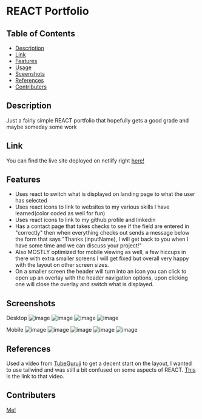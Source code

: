 # REACT Portfolio

## Table of Contents
- [Description](#Description)
- [Link](#Link)
- [Features](#Features)
- [Usage](#Usage)
- [Sceenshots](#Screenshots)
- [References](#References)
- [Contributers](#Contributers)

## Description

Just a fairly simple REACT portfolio that hopefully gets a good grade and maybe someday some work

## Link
You can find the live site deployed on netlify right [here!](https://65b72338f4e8dee0088c3243--transcendent-kulfi-239f48.netlify.app)

## Features

- Uses react to switch what is displayed on landing page to what the user has selected
- Uses react icons to link to websites to my various skills I have learned(color coded as well for fun)
- Uses react icons to link to my github profile and linkedin
- Has a contact page that takes checks to see if the field are entered in "correctly" then when everything checks out sends a message below the form that says "Thanks (inputName), I will get back to you when I have some time and we can discuss your project!"
- Also MOSTLY optimized for mobile viewing as well, a few hiccups in there with extra smaller screens I will get fixed but overall very happy with the layout on other screen sizes.
- On a smaller screen the header will turn into an icon you can click to open up an overlay with the header navigation options, upon clicking one will close the overlay and switch what is displayed.

## Screenshots

Desktop
![image](https://github.com/LandonP172/REACT-portfolio/assets/141693593/9959b55f-e8e0-40f1-a86c-0d52717be40d)
![image](https://github.com/LandonP172/REACT-portfolio/assets/141693593/806b7651-a514-4439-a03a-52b5c0178e77)
![image](https://github.com/LandonP172/REACT-portfolio/assets/141693593/eaa2ddbe-2236-4ff1-81d9-9ab9657ded7e)
![image](https://github.com/LandonP172/REACT-portfolio/assets/141693593/7c243b91-557e-4205-93e8-d724a9d5661d)

Mobile
![image](https://github.com/LandonP172/REACT-portfolio/assets/141693593/5c9d9f8e-46ec-4264-89fa-d5247dc1252c)
![image](https://github.com/LandonP172/REACT-portfolio/assets/141693593/ee2184c9-13e3-44b4-9d29-75ed8b5182b0)
![image](https://github.com/LandonP172/REACT-portfolio/assets/141693593/535c7b1c-cf5a-482b-9659-c1bfc4d19394)
![image](https://github.com/LandonP172/REACT-portfolio/assets/141693593/db257ace-2594-488e-b832-51646ed3913b)
![image](https://github.com/LandonP172/REACT-portfolio/assets/141693593/48b9f423-74e5-46d9-9df5-5f59fc0e8c61)


## References
Used a video from [TubeGuruji](https://www.youtube.com/@tubeguruji) to get a decent start on the layout, I wanted to use tailwind and was still a bit confused on some aspects of REACT.  [This]([https://www.youtube.com/@tubeguruji](https://www.youtube.com/watch?v=KETD93OnAVs)https://www.youtube.com/watch?v=KETD93OnAVs) is the link to that video.

## Contributers
[Me!](https://github.com/LandonP172)
